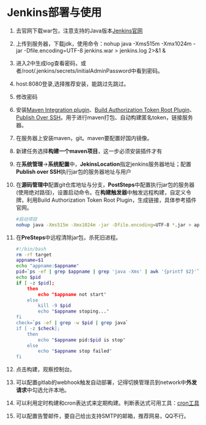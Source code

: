 # Jenkins部署与使用

1. 去官网下载war包，注意支持的Java版本[Jenkins官网](https://www.jenkins.io/zh/)

2. 上传到服务器，下载jdk，使用命令：nohup java -Xms515m -Xmx1024m -jar -Dfile.encoding=UTF-8 jenkins.war > jenkins.log 2>&1 &

3. 进入2中生成log查看密码，或者/root/.jenkins/secrets/initialAdminPassword中看到密码。

4. host:8080登录,选择推荐安装，能跳过先跳过。

5. 修改密码

6. 安装[Maven Integration plugin](https://plugins.jenkins.io/maven-plugin)、[Build Authorization Token Root Plugin](https://plugins.jenkins.io/build-token-root)、[Publish Over SSH](https://plugins.jenkins.io/publish-over-ssh)。用于进行maven打包、自动构建匿名token，链接服务器。

7. 在服务器上安装maven，git。maven要配置好国内镜像。

8. 新建任务选择**构建一个maven项目**，这一步必须安装插件才有

9. 在**系统管理**->**系统配置**中，**JekinsLocation**指定jenkins服务器地址；配置**Publish over SSH**执行jar包的服务器地址与用户

10. 在**源码管理中**配置git仓库地址与分支，**PostSteps**中配置执行jar包的服务器(使用绝对路径)，设置启动命令。在**构建触发器**中触发远程构建，自定义令牌，利用Build Authorization Token Root Plugin，生成链接，具体参考插件官网。

    ```bash
    #启动项目
    nohup java -Xms515m -Xmx1024m -jar -Dfile.encoding=UTF-8 *.jar > app.log 2>&1 &
    ```

    

11. 在**PreSteps**中远程清除jar包，杀死旧进程。

    ```bash
    #!/bin/bash
    rm -rf target
    appname=$1
    echo "appname:$appname"
    pid=`ps -ef | grep $appname | grep 'java -Xms' | awk '{printf $2}'`
    echo $pid
    if [ -z $pid];
        then
            echo "$appname not start"
        else
            kill -9 $pid
            echo "$appname stoping..."
    fi
    check=`ps -ef | grep -w $pid | grep java`
    if [ -z $check];
        then
            echo "$appname pid:$pid is stop"
        else
            echo "$appname stop failed"
    fi
    ```

    

12. 点击构建，观察控制台。

13. 可以配置gitlab的webhook触发自动部署，记得切换管理员到network中**外发请求**中勾选允许本地。

14. 可以利用定时构建和cron表达式来定期构建。判断表达式可用工具：[cron工具](https://crontab.guru/)

15. 可以配置告警邮件，要自己给出支持SMTP的邮箱，推荐网易，QQ不行。